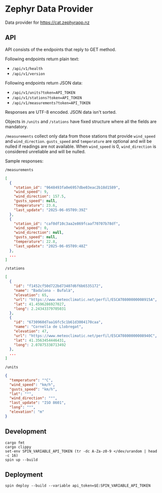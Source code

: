 # Zephyr Data Provider

Data provider for https://cat.zephyrapp.nz

## API

API consists of the endpoints that reply to GET method.

Following endpoints return plain text:
- `/api/v1/health`
- `/api/v1/version`

Following endpoints return JSON data:
- `/api/v1/units?token=API_TOKEN`
- `/api/v1/stations?token=API_TOKEN`
- `/api/v1/measurements?token=API_TOKEN`

Responses are UTF-8 encoded. JSON data isn't sorted.

Objects in `/units` and `/stations` have fixed structure where all the fields are mandatory.

`/measurements` collect only data from those stations that provide `wind_speed` and `wind_direction`. `gusts_speed` and `temperature` are optional and will be nulled if readings are not available. When `wind_speed` is 0, `wind_direction` is considered unreliable and will be nulled. 

Sample responses:

`/measurements`
```json
[
  {
    "station_id": "9648493fa0e6957dbe03eac2b18d1589",
    "wind_speed": 9,
    "wind_direction": 157.5,
    "gusts_speed": null,
    "temperature": 23.6,
    "last_update": "2025-06-05T09:39Z"
  },
  {
    "station_id": "caf0df10c3aa2e869fcaaf70707b78df",
    "wind_speed": 0,
    "wind_direction": null,
    "gusts_speed": null,
    "temperature": 22.8,
    "last_update": "2025-06-05T09:48Z"
  },
  ...
]
```

`/stations`
```json
[
  {
    "id": "f1452cf50d722bd73407d6f6b6535172",
    "name": "Badalona - Bufalà",
    "elevation": 65,
    "url": "https://www.meteoclimatic.net/perfil/ESCAT0800000008915A",
    "lat": 41.4596286927027,
    "long": 2.24343379705031
  },
  {
    "id": "6730960d7aa16fc5c1b61d3004170caa",
    "name": "Cornella de Llobregat",
    "elevation": 47,
    "url": "https://www.meteoclimatic.net/perfil/ESCAT0800000008940C",
    "lat": 41.3563454446431,
    "long": 2.07875338713492
  },
  ...
]
```

`/units`
```json
{
  "temperature": "°C",
  "wind_speed": "km/h",
  "gusts_speed": "km/h",
  "lat": "°",
  "wind_direction": "°",
  "last_update": "ISO 8601",
  "long": "°",
  "elevation": "m"
}
```

## Development

```elvish
cargo fmt
cargo clippy
set-env SPIN_VARIABLE_API_TOKEN (tr -dc A-Za-z0-9 </dev/urandom | head -c 16)
spin up --build
```

## Deployment

```elvish
spin deploy --build --variable api_token=$E:SPIN_VARIABLE_API_TOKEN
```
